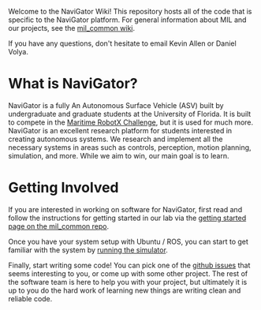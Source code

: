 Welcome to the NaviGator Wiki! This repository hosts all of the code that is specific to the NaviGator platform. For general information about MIL and our projects, see the [mil_common wiki](https://github.com/uf-mil/mil_common/wiki).

If you have any questions, don't hesitate to email Kevin Allen or Daniel Volya.


# What is NaviGator?

NaviGator is a fully An Autonomous Surface Vehicle (ASV) built by undergraduate and graduate students at the University of Florida. It is built to compete in the [Maritime RobotX Challenge](http://www.robotx.org), but it is used for much more. NaviGator is an excellent research platform for students interested in creating autonomous systems. We research and implement all the necessary systems in areas such as controls, perception, motion planning, simulation, and more. While we aim to win, our main goal is to learn.

# Getting Involved
If you are interested in working on software for NaviGator, first read and follow the instructions for getting started in our lab via the [getting started page on the mil_common repo](https://github.com/uf-mil/mil_common/wiki/Getting-Started).

Once you have your system setup with Ubuntu / ROS, you can start to get familiar with the system by [running the simulator](How-To-Run-The-Simulator).

Finally, start writing some code! You can pick one of the [github issues](https://github.com/uf-mil/NaviGator/issues) that seems interesting to you, or come up with some other project. The rest of the software team is here to help you with your project, but ultimately it is up to you do the hard work of learning new things are writing clean and reliable code.
